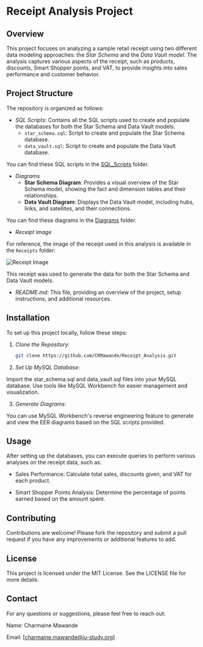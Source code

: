 # Receipt Analysis Project

## Overview

This project focuses on analyzing a sample retail receipt using two different data modeling approaches: the *Star Schema* and the *Data Vault model*. The analysis captures various aspects of the receipt, such as products, discounts, Smart Shopper points, and VAT, to provide insights into sales performance and customer behavior.

## Project Structure

The repository is organized as follows:

- *SQL Scripts*: Contains all the SQL scripts used to create and populate the databases for both the Star Schema and Data Vault models.
  - `star_schema.sql`: Script to create and populate the Star Schema database.
  - `data_vault.sql`: Script to create and populate the Data Vault database.
 
You can find these SQL scripts in the [SQL_Scripts](SQL_Scripts/) folder.
  
- *Diagrams*
  - **Star Schema Diagram**: Provides a visual overview of the Star Schema model, showing the fact and dimension tables and their relationships.
  - **Data Vault Diagram**: Displays the Data Vault model, including hubs, links, and satellites, and their connections.

You can find these diagrams in the [Diagrams](Diagrams/) folder.

- *Receipt Image*

For reference, the image of the receipt used in this analysis is available in the `Receipts` folder:

![Receipt Image](Receipts/receipt_image.png)

This receipt was used to generate the data for both the Star Schema and Data Vault models.

- *README.md*: This file, providing an overview of the project, setup instructions, and additional resources.

## Installation

To set up this project locally, follow these steps:

1. *Clone the Repository*:
   ```bash
   git clone https://github.com/CRMawande/Receipt_Analysis.git

2. *Set Up MySQL Database*:

Import the star_schema.sql and data_vault.sql files into your MySQL database.
Use tools like MySQL Workbench for easier management and visualization.

3. *Generate Diagrams*:

You can use MySQL Workbench's reverse engineering feature to generate and view the EER diagrams based on the SQL scripts provided.

## Usage
After setting up the databases, you can execute queries to perform various analyses on the receipt data, such as:

+ Sales Performance: Calculate total sales, discounts given, and VAT for each product.

+ Smart Shopper Points Analysis: Determine the percentage of points earned based on the amount spent.
  
## Contributing
Contributions are welcome! Please fork the repository and submit a pull request if you have any improvements or additional features to add.

## License
This project is licensed under the MIT License. See the LICENSE file for more details.

## Contact
For any questions or suggestions, please feel free to reach out:

Name: Charmaine Mawande

Email: [charmaine.mawande@iu-study.org] 
